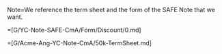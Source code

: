 Note=We reference the term sheet and the form of the SAFE Note that we want.

=[G/YC-Note-SAFE-CmA/Form/Discount/0.md]

=[G/Acme-Ang-YC-Note-CmA/50k-TermSheet.md]
